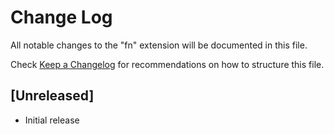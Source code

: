 # Change Log

All notable changes to the "fn" extension will be documented in this file.

Check [Keep a Changelog](http://keepachangelog.com/) for recommendations on how to structure this file.

## [Unreleased]

- Initial release